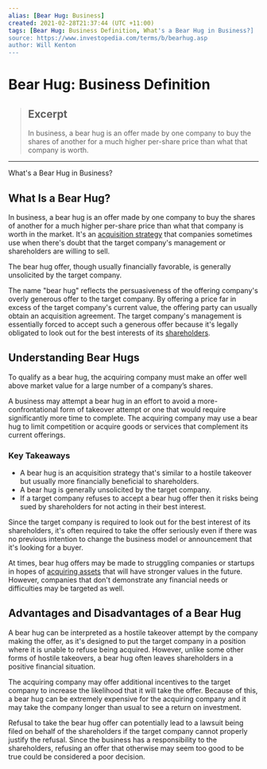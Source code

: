 ```yaml
---
alias: [Bear Hug: Business]
created: 2021-02-28T21:37:44 (UTC +11:00)
tags: [Bear Hug: Business Definition, What's a Bear Hug in Business?]
source: https://www.investopedia.com/terms/b/bearhug.asp
author: Will Kenton
---
```


# Bear Hug: Business Definition

> ## Excerpt
> In business, a bear hug is an offer made by one company to buy the shares of another for a much higher per-share price than what that company is worth.

---

What's a Bear Hug in Business?
## What Is a Bear Hug?

In business, a bear hug is an offer made by one company to buy the shares of another for a much higher per-share price than what that company is worth in the market. It's an [acquisition strategy](https://www.investopedia.com/terms/a/asset-acquisition-strategy.asp) that companies sometimes use when there's doubt that the target company's management or shareholders are willing to sell.

The bear hug offer, though usually financially favorable, is generally unsolicited by the target company.

The name "bear hug" reflects the persuasiveness of the offering company's overly generous offer to the target company. By offering a price far in excess of the target company's current value, the offering party can usually obtain an acquisition agreement. The target company's management is essentially forced to accept such a generous offer because it's legally obligated to look out for the best interests of its [shareholders](https://www.investopedia.com/terms/s/shareholder.asp).

## Understanding Bear Hugs

To qualify as a bear hug, the acquiring company must make an offer well above market value for a large number of a company’s shares.

A business may attempt a bear hug in an effort to avoid a more-confrontational form of takeover attempt or one that would require significantly more time to complete. The acquiring company may use a bear hug to limit competition or acquire goods or services that complement its current offerings.

### Key Takeaways

-   A bear hug is an acquisition strategy that's similar to a hostile takeover but usually more financially beneficial to shareholders.
-   A bear hug is generally unsolicited by the target company.
-   If a target company refuses to accept a bear hug offer then it risks being sued by shareholders for not acting in their best interest.

Since the target company is required to look out for the best interest of its shareholders, it's often required to take the offer seriously even if there was no previous intention to change the business model or announcement that it's looking for a buyer.

At times, bear hug offers may be made to struggling companies or startups in hopes of [acquiring assets](https://www.investopedia.com/articles/pf/12/assets-that-increase-net-worth.asp) that will have stronger values in the future. However, companies that don't demonstrate any financial needs or difficulties may be targeted as well.

## Advantages and Disadvantages of a Bear Hug

A bear hug can be interpreted as a hostile takeover attempt by the company making the offer, as it's designed to put the target company in a position where it is unable to refuse being acquired. However, unlike some other forms of hostile takeovers, a bear hug often leaves shareholders in a positive financial situation.

The acquiring company may offer additional incentives to the target company to increase the likelihood that it will take the offer. Because of this, a bear hug can be extremely expensive for the acquiring company and it may take the company longer than usual to see a return on investment.

Refusal to take the bear hug offer can potentially lead to a lawsuit being filed on behalf of the shareholders if the target company cannot properly justify the refusal. Since the business has a responsibility to the shareholders, refusing an offer that otherwise may seem too good to be true could be considered a poor decision.
